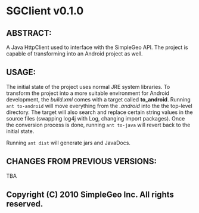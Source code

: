SGClient v0.1.0
================================================================================

ABSTRACT:
--------------------------------------------------------------------------------

A Java HttpClient used to interface with the SimpleGeo API. The project is capable
of transforming into an Android project as well.

USAGE:
--------------------------------------------------------------------------------

The initial state of the project uses normal JRE system libraries. To transform 
the project into a more suitable environment for Android development, the 
_build.xml_ comes with a target called **to_android**. Running `ant to-android`
will move everything from the _.android_ into the the top-level
directory. The target will also search and replace certain string values in 
the source files (swapping log4j with Log, changing import packages). Once
the conversion process is done, running `ant to-java` will revert back to the
initial state.

Running `ant dist` will generate jars and JavaDocs.

CHANGES FROM PREVIOUS VERSIONS:
--------------------------------------------------------------------------------
TBA

Copyright (C) 2010 SimpleGeo Inc. All rights reserved.
--------------------------------------------------------------------------------